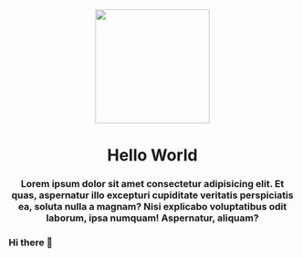 <div id="header" align="center">
  <img
    src="https://media.tenor.com/-buzIaq-QeoAAAAC/code-coding.gif"
    width="200"
  />
  <h1>Hello World</h1>
  <h3>
    Lorem ipsum dolor sit amet consectetur adipisicing elit. Et quas, aspernatur
    illo excepturi cupiditate veritatis perspiciatis ea, soluta nulla a magnam?
    Nisi explicabo voluptatibus odit laborum, ipsa numquam! Aspernatur, aliquam?
  </h3>
</div>

### Hi there 👋

<!--
**Santivss/Santivss** is a ✨ _special_ ✨ repository because its `README.md` (this file) appears on your GitHub profile.

Here are some ideas to get you started:

- 🔭 I’m currently working on ...
- 🌱 I’m currently learning ...
- 👯 I’m looking to collaborate on ...
- 🤔 I’m looking for help with ...
- 💬 Ask me about ...
- 📫 How to reach me: ...
- 😄 Pronouns: ...
- ⚡ Fun fact: ...
-->
